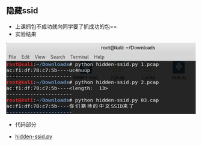 ## 隐藏ssid

-	 上课抓包不成功就向同学要了抓成功的包==
- 实验结果

![实验结果](https://github.com/choitop/ctf/blob/master/hidden-ssid/image/1.PNG)

-	 代码部分

-  [hidden-ssid.py](https://github.com/choitop/ctf/blob/master/hidden-ssid/code/hidden-ssid.py)
